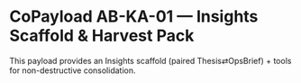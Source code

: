 # CoPayload AB-KA-01 — Insights Scaffold & Harvest Pack

This payload provides an Insights scaffold (paired Thesis⇄OpsBrief) + tools for non-destructive consolidation.
